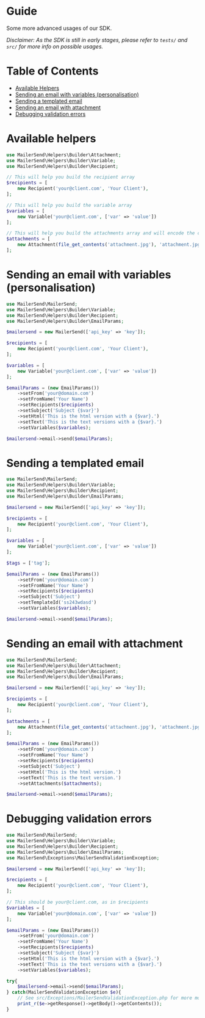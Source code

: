 # Guide

Some more advanced usages of our SDK.

*Disclaimer: As the SDK is still in early stages, please refer to `tests/` and `src/` for more info on possible usages.*

# Table of Contents

* [Available Helpers](#helpers)
* [Sending an email with variables (personalisation)](#variables)
* [Sending a templated email](#templated)
* [Sending an email with attachment](#attachments)
* [Debugging validation errors](#debugging-validation-errors)

<a name="helpers"></a>
# Available helpers

```php
use MailerSend\Helpers\Builder\Attachment;
use MailerSend\Helpers\Builder\Variable;
use MailerSend\Helpers\Builder\Recipient;

// This will help you build the recipient array
$recipients = [
    new Recipient('your@client.com', 'Your Client'),
];

// This will help you build the variable array
$variables = [
    new Variable('your@client.com', ['var' => 'value'])
];

// This will help you build the attachments array and will encode the contents of attachments
$attachments = [
    new Attachment(file_get_contents('attachment.jpg'), 'attachment.jpg')
];
```

<a name="variables"></a>
# Sending an email with variables (personalisation)

```php
use MailerSend\MailerSend;
use MailerSend\Helpers\Builder\Variable;
use MailerSend\Helpers\Builder\Recipient;
use MailerSend\Helpers\Builder\EmailParams;

$mailersend = new MailerSend(['api_key' => 'key']);

$recipients = [
    new Recipient('your@client.com', 'Your Client'),
];

$variables = [
    new Variable('your@client.com', ['var' => 'value'])
];

$emailParams = (new EmailParams())
    ->setFrom('your@domain.com')
    ->setFromName('Your Name')
    ->setRecipients($recipients)
    ->setSubject('Subject {$var}')
    ->setHtml('This is the html version with a {$var}.')
    ->setText('This is the text versions with a {$var}.')
    ->setVariables($variables);

$mailersend->email->send($emailParams);
```

<a name="templated"></a>
# Sending a templated email

```php
use MailerSend\MailerSend;
use MailerSend\Helpers\Builder\Variable;
use MailerSend\Helpers\Builder\Recipient;
use MailerSend\Helpers\Builder\EmailParams;

$mailersend = new MailerSend(['api_key' => 'key']);

$recipients = [
    new Recipient('your@client.com', 'Your Client'),
];

$variables = [
    new Variable('your@client.com', ['var' => 'value'])
];

$tags = ['tag'];

$emailParams = (new EmailParams())
    ->setFrom('your@domain.com')
    ->setFromName('Your Name')
    ->setRecipients($recipients)
    ->setSubject('Subject')
    ->setTemplateId('ss243wdasd')
    ->setVariables($variables);

$mailersend->email->send($emailParams);
```

<a name="attachments"></a>
# Sending an email with attachment

```php
use MailerSend\MailerSend;
use MailerSend\Helpers\Builder\Attachment;
use MailerSend\Helpers\Builder\Recipient;
use MailerSend\Helpers\Builder\EmailParams;

$mailersend = new MailerSend(['api_key' => 'key']);

$recipients = [
    new Recipient('your@client.com', 'Your Client'),
];

$attachments = [
    new Attachment(file_get_contents('attachment.jpg'), 'attachment.jpg')
];

$emailParams = (new EmailParams())
    ->setFrom('your@domain.com')
    ->setFromName('Your Name')
    ->setRecipients($recipients)
    ->setSubject('Subject')
    ->setHtml('This is the html version.')
    ->setText('This is the text version.')
    ->setAttachments($attachments);

$mailersend->email->send($emailParams);
```

<a name="debugging-validation-errors"></a>
# Debugging validation errors

```php
use MailerSend\MailerSend;
use MailerSend\Helpers\Builder\Variable;
use MailerSend\Helpers\Builder\Recipient;
use MailerSend\Helpers\Builder\EmailParams;
use MailerSend\Exceptions\MailerSendValidationException;

$mailersend = new MailerSend(['api_key' => 'key']);

$recipients = [
    new Recipient('your@client.com', 'Your Client'),
];

// This should be your@client.com, as in $recipients
$variables = [
    new Variable('your@domain.com', ['var' => 'value'])
];

$emailParams = (new EmailParams())
    ->setFrom('your@domain.com')
    ->setFromName('Your Name')
    ->setRecipients($recipients)
    ->setSubject('Subject {$var}')
    ->setHtml('This is the html version with a {$var}.')
    ->setText('This is the text versions with a {$var}.')
    ->setVariables($variables);

try{
    $mailersend->email->send($emailParams);
} catch(MailerSendValidationException $e){
    // See src/Exceptions/MailerSendValidationException.php for more more info
    print_r($e->getResponse()->getBody()->getContents());
}
```